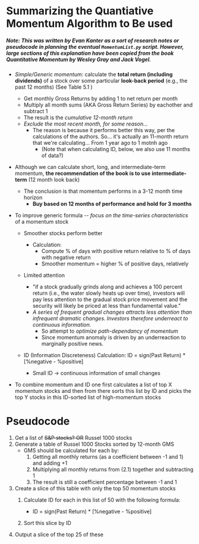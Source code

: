 # Summarizing the Quantiative Momentum Algorithm to Be used
##### Note: This was written by Evan Kanter as a sort of research notes or pseudocode in planning the eventual `MomentumList.py` script. However, large sections of this explanation have been copied from the book _Quantitative Momentum_ by Wesley Gray and Jack Vogel.
- *Simple/Generic momentum:* calculate the **total return (including dividends)** of a stock over some particular **look-back period** (e.g., the past 12 months) (See Table 5.1 )
  - Get monthly Gross Returns by adding 1 to net return per month
  - Multiply all month sums (AKA Gross Return Series) by eachother and subtract 1
  - The result is the *cumulative 12-month return*
  - *Exclude the most recent month, for some reason...*
    - The reason is because it performs better this way, per the calculations of the authors. So... it's actually an 11-month return that we're calculating... From 1 year ago to 1 motnh ago
      - (Note that when calculating ID, below, we also use 11 months of data?)
    
- Although we can calculate short, long, and intermediate-term momentum, **the recommendation of the book is to use intermediate-term** (12 month look back)
  - The conclusion is that momentum performs in a 3-12  month time horizon
    - **Buy based on 12 months of performance and hold for 3 months**
    

- To improve generic formula -- *focus on the time-series characteristics* of a momentum stock
  - Smoother stocks perform better
    - Calculation:
      - Compute % of days with positive return relative to % of days with negative return
      - Smoother momentum = higher % of positive days, relatively

  - Limited attention
    - "if a stock gradually grinds along and achieves a 100 percent return (i.e., the water slowly heats up over time), investors will pay less attention to the gradual stock price movement and the security will likely be priced at less than fundamental value."
    - *A series of frequent gradual changes attracts less attention than infrequent dramatic changes. Investors therefore underreact to continuous information.*
      - So attempt to *optimize path-dependancy of momentum*
      - Since momentum anomaly is driven by an underreaction to marginally positive news.

  - ID (Information Discreteness) Calculation: ID = sign(Past Return) * [%negative - %positive]
    - Small ID &rarr; continuous information of small changes

- To combine momentum and ID one first calculates a list of top X momentum stocks and then from there sorts this list by ID and picks the top Y stocks in this ID-sorted list of high-momentum stocks


# Pseudocode
1. Get a list of ~~S&P stocks? OR~~ Russel 1000 stocks
2. Generate a table of Russel 1000 Stocks sorted by 12-month GMS
   - GMS should be calculated for each by:
        1. Getting all monthly returns (as a coefficient between -1 and 1) and 
        adding +1
        2. Multiplying all monthly returns from (2.1) together and subtracting 1
        3. The result is still a coefficient percentage between -1 and 1
3. Create a slice of this table with only the top 50 momentum stocks
   1. Calculate ID for each in this list of 50 with the following formula: 
      - ID = sign(Past Return) * [%negative - %positive]

   2. Sort this slice by ID
4. Output a slice of the top 25 of these


